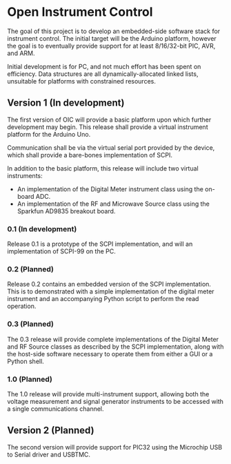 Open Instrument Control
=======================

The goal of this project is to develop an embedded-side software stack for
instrument control.  The initial target will be the Arduino platform, however
the goal is to eventually provide support for at least 8/16/32-bit PIC, AVR,
and ARM.

Initial development is for PC, and not much effort has been spent on
efficiency.  Data structures are all dynamically-allocated linked lists,
unsuitable for platforms with constrained resources.

## Version 1 (In development) ##

The first version of OIC will provide a basic platform upon which further
development may begin.  This release shall provide a virtual instrument
platform for the Arduino Uno.

Communication shall be via the virtual serial port provided by the device,
which shall provide a bare-bones implementation of SCPI.

In addition to the basic platform, this release will include two virtual
instruments:

* An implementation of the Digital Meter instrument class using the
	on-board ADC.
* An implementation of the RF and Microwave Source class using the Sparkfun
	AD9835 breakout board.

### 0.1 (In development) ###

Release 0.1 is a prototype of the SCPI implementation, and will
an implementation of SCPI-99 on the PC.

### 0.2 (Planned) ###

Release 0.2 contains an embedded version of the SCPI implementation.  This
is to demonstrated with a simple implementation of the digital meter
instrument and an accompanying Python script to perform the read operation.

### 0.3 (Planned) ###

The 0.3 release will provide complete implementations of the Digital Meter
and RF Source classes as described by the SCPI implementation, along with
the host-side software necessary to operate them from either a GUI or a
Python shell.

### 1.0 (Planned) ###

The 1.0 release will provide multi-instrument support, allowing both the
voltage measurement and signal generator instruments to be accessed with
a single communications channel.

## Version 2 (Planned) ##

The second version will provide support for PIC32 using the Microchip
USB to Serial driver and USBTMC.